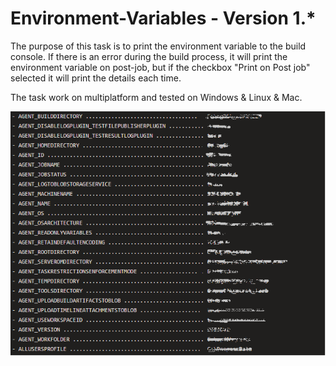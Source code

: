 # Environment-Variables - Version 1.*

The purpose of this task is to print the environment variable to the build console.
If there is an error during the build process, it will print the environment variable on post-job, but if the checkbox "Print on Post job" selected it will print the details each time.

The task work on multiplatform and tested on Windows & Linux & Mac.

![example](images/Example.png)